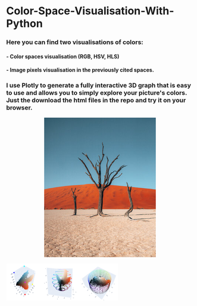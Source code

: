 # Color-Space-Visualisation-With-Python

### Here you can find two visualisations of colors:
#### - Color spaces visualisation (RGB, HSV, HLS)
#### - Image pixels visualisation in the previously cited spaces. 

### I use Plotly to generate a fully interactive 3D graph that is easy to use and allows you to simply explore your picture's colors. Just the download the html files in the repo and try it on your browser.

<p align="center">
  <img 
    width="300"
    height="375"
    src="/images/Namibia3.png"
  >
</p>
<p align="center">
<img 
  align="left"
  width="100"
  height="100"
  src="/images/rgb_screeanshot.png"
/>

  <img
    align = "left"
    width="100"
    height="100"
    src="/images/hls_screeanshot.png"
  />

<img 
  align="left"
  width="100"
  height="100"
  src="/images/hsv_screeanshot.png"
/>
</p>
